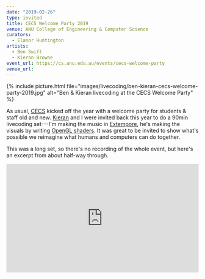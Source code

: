 ```yaml
---
date: "2019-02-26"
type: invited
title: CECS Welcome Party 2019
venue: ANU College of Engineering & Computer Science
curators:
  - Elanor Huntington
artists:
  - Ben Swift
  - Kieran Browne
event_url: https://cs.anu.edu.au/events/cecs-welcome-party
venue_url:
---
```


{% include picture.html file="images/livecoding/ben-kieran-cecs-welcome-party-2019.jpg" alt="Ben & Kieran livecoding at the CECS Welcome Party" %}

As usual, [CECS](https://cecs.anu.edu.au/) kicked off the year with a welcome
party for students & staff old and new. [Kieran](https://kieranbrowne.com) and I
were invited back this year to do a 90min livecoding set---I'm making the music
in [Extempore](https://github.com/digego/extempore), he's making the visuals by
writing [OpenGL
shaders](https://developer.mozilla.org/en-US/docs/Games/Techniques/3D_on_the_web/GLSL_Shaders).
It was great to be invited to show what's possible we reimagine what humans and
computers can do together.

This was a long set, so there's no recording of the whole event, but here's an
excerpt from about half-way through.

<div style="padding:56.25% 0 0 0;position:relative;"><iframe src="https://player.vimeo.com/video/319664298?color=be2edd" style="position:absolute;top:0;left:0;width:100%;height:100%;" frameborder="0" webkitallowfullscreen mozallowfullscreen allowfullscreen></iframe></div><script src="https://player.vimeo.com/api/player.js"></script>
